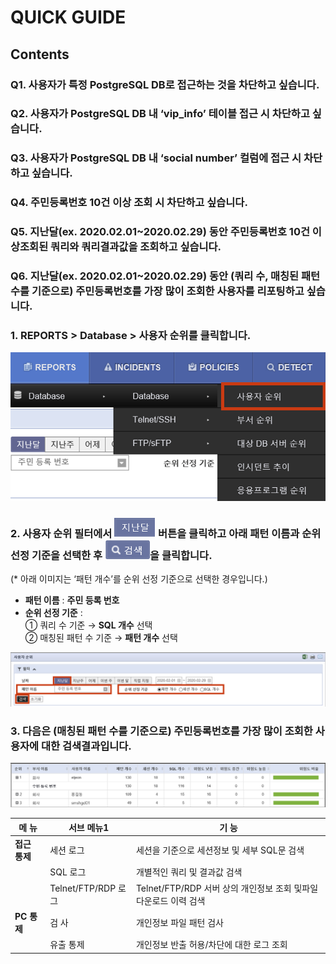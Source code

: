 
# QUICK GUIDE 
## Contents

### Q1. 사용자가 특정 PostgreSQL DB로 접근하는 것을 차단하고 싶습니다.
### Q2. 사용자가 PostgreSQL DB 내 ‘vip_info’ 테이블 접근 시 차단하고 싶습니다.
### Q3. 사용자가 PostgreSQL DB 내 ‘social number’ 컬럼에 접근 시 차단하고 싶습니다.
### Q4. 주민등록번호 10건 이상 조회 시 차단하고 싶습니다.
### Q5. 지난달(ex. 2020.02.01~2020.02.29) 동안 주민등록번호 10건 이상조회된 **쿼리**와 **쿼리결과값을 조회하고 싶습니다.**
### Q6. 지난달(ex. 2020.02.01~2020.02.29) 동안 (쿼리 수, 매칭된 패턴 수를 기준으로) **주민등록번호를 가장 많이 조회한 사용자**를 리포팅하고 싶습니다.    

###  

### 1. **REPORTS > Database > 사용자 순위**를 클릭합니다.  

![image01](_static/image01.png)

### 2. 사용자 순위 필터에서 ![image02](_static/image02.png) 버튼을 클릭하고 아래 **패턴 이름**과 **순위 선정 기준**을 선택한 후 ![image03](_static/image03.png)을 클릭합니다.  
(\* 아래 이미지는 ‘패턴 개수’를 순위 선정 기준으로 선택한 경우입니다.)  

- **패턴 이름** : **주민 등록 번호**  
- **순위 선정 기준** :  
① 쿼리 수 기준 → **SQL 개수** 선택  
② 매칭된 패턴 수 기준 → **패턴 개수** 선택  

![image4](_static/image04.png)
  
### 3. 다음은 (매칭된 패턴 수를 기준으로) 주민등록번호를 가장 많이 조회한 사용자에 대한 검색결과입니다.

![image5](_static/image05.png)
  

| **메 뉴**   | **서브 메뉴1**         | **기 능**                                     |
| --------- | ------------------ | ------------------------------------------- |
| **접근 통제** | 세션 로그              | 세션을 기준으로 세션정보 및 세부 SQL문 검색                  |
|           | SQL 로그             | 개별적인 쿼리 및 결과값 검색                            |
|           | Telnet/FTP/RDP 로그 | Telnet/FTP/RDP 서버 상의 개인정보 조회 및파일 다운로드 이력 검색 |
| **PC 통제** | 검 사                | 개인정보 파일 패턴 검사                               |
|           | 유출 통제              | 개인정보 반출 허용/차단에 대한 로그 조회                     |
